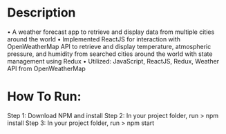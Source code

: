 # Description

• A weather forecast app to retrieve and display data from multiple cities around the world
• Implemented ReactJS for interaction with OpenWeatherMap API to retrieve and display temperature, atmospheric
pressure, and humidity from searched cities around the world with state management using Redux
• Utilized: JavaScript, ReactJS, Redux, Weather API from OpenWeatherMap

# How To Run:

Step 1: Download NPM and install
Step 2: In your project folder, run > npm install
Step 3: In your project folder, run > npm start 

